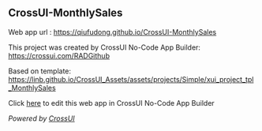 ## CrossUI-MonthlySales
Web app url : https://qiufudong.github.io/CrossUI-MonthlySales

This project was created by CrossUI No-Code App Builder: https://crossui.com/RADGithub

Based on template: https://linb.github.io/CrossUI_Assets/assets/projects/Simple/xui_project_tpl_MonthlySales

Click [here](https://crossui.com/RADGithub/#!from=github&owner=qiufudong&repo=CrossUI-MonthlySales) to edit this web app in CrossUI No-Code App Builder

<i>Powered by [CrossUI](https://crossui.com)</i>
